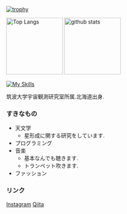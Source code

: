 [![trophy](https://github-profile-trophy.vercel.app/?username=kotora260&theme=darkhub&column=8
)](https://github.com/ryo-ma/github-profile-trophy)

<p align="left"> 
  <img alt="Top Langs" height="150px" src="https://github-readme-stats.vercel.app/api/top-langs/?username=kotora260&count_private=true&show_icons=true&theme=github_dark" />
  <img alt="github stats" height="150px" src="https://github-readme-stats.vercel.app/api?username=kotora260&count_private=true&show_icons=true&show_icons=true&theme=github_dark" />
</p>

[![My Skills](https://skillicons.dev/icons?i=py,anaconda,vscode,git,github)](https://skillicons.dev)

筑波大学宇宙観測研究室所属.北海道出身.

### すきなもの
- 天文学
  - 星形成に関する研究をしています.
- プログラミング
- 音楽
  - 基本なんでも聴きます.
  - トランペット吹きます.
- ファッション

### リンク
[Instagram](https://www.instagram.com/melan_cozmo/)
[Qiita](https://qiita.com/melan_cozmo)
